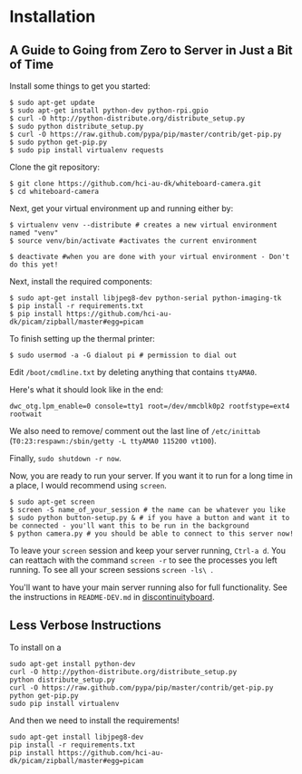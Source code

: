 Installation
============

## A Guide to Going from Zero to Server in Just a Bit of Time

Install some things to get you started:

```
$ sudo apt-get update
$ sudo apt-get install python-dev python-rpi.gpio
$ curl -O http://python-distribute.org/distribute_setup.py
$ sudo python distribute_setup.py
$ curl -O https://raw.github.com/pypa/pip/master/contrib/get-pip.py
$ sudo python get-pip.py
$ sudo pip install virtualenv requests
```

Clone the git repository:

```
$ git clone https://github.com/hci-au-dk/whiteboard-camera.git
$ cd whiteboard-camera
```

Next, get your virtual environment up and running either by:

```
$ virtualenv venv --distribute # creates a new virtual environment named "venv"
$ source venv/bin/activate #activates the current environment

$ deactivate #when you are done with your virtual environment - Don't do this yet!
``` 

Next, install the required components:

```
$ sudo apt-get install libjpeg8-dev python-serial python-imaging-tk
$ pip install -r requirements.txt
$ pip install https://github.com/hci-au-dk/picam/zipball/master#egg=picam
```

To finish setting up the thermal printer:

```
$ sudo usermod -a -G dialout pi # permission to dial out
```

Edit `/boot/cmdline.txt` by deleting anything that contains `ttyAMA0`.

Here's what it should look like in the end:

```
dwc_otg.lpm_enable=0 console=tty1 root=/dev/mmcblk0p2 rootfstype=ext4 rootwait
```

We also need to remove/ comment out the last line of `/etc/inittab` (`T0:23:respawn:/sbin/getty -L ttyAMA0 115200 vt100`).

Finally, `sudo shutdown -r now`.

Now, you are ready to run your server. If you want it to run for a long time in a place, I would recommend using `screen`.

```
$ sudo apt-get screen
$ screen -S name_of_your_session # the name can be whatever you like
$ sudo python button-setup.py & # if you have a button and want it to be connected - you'll want this to be run in the background
$ python camera.py # you should be able to connect to this server now!
```

To leave your `screen` session and keep your server running, `Ctrl-a d`. You can reattach with the command `screen -r` to see the processes you left running. To see all your screen sessions `screen -ls\
`.

You'll want to have your main server running also for full functionality. See the instructions in `README-DEV.md` in [discontinuityboard](https://github.com/hci-au-dk/discontinuityboard).


## Less Verbose Instructions

To install on a 

    sudo apt-get install python-dev
    curl -O http://python-distribute.org/distribute_setup.py
    python distribute_setup.py
    curl -O https://raw.github.com/pypa/pip/master/contrib/get-pip.py
    python get-pip.py
    sudo pip install virtualenv

And then we need to install the requirements!

    sudo apt-get install libjpeg8-dev
    pip install -r requirements.txt
    pip install https://github.com/hci-au-dk/picam/zipball/master#egg=picam

